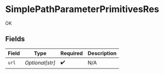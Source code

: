 # SimplePathParameterPrimitivesRes

OK


## Fields

| Field              | Type               | Required           | Description        |
| ------------------ | ------------------ | ------------------ | ------------------ |
| `url`              | *Optional[str]*    | :heavy_check_mark: | N/A                |